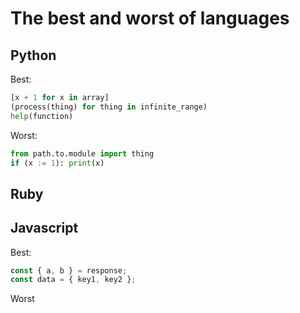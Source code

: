 # The best and worst of languages

## Python

Best:

```python
[x + 1 for x in array]
(process(thing) for thing in infinite_range)
help(function)
```

Worst:

```python
from path.to.module import thing
if (x := 1): print(x)
```

## Ruby

## Javascript

Best:

```js
const { a, b } = response;
const data = { key1, key2 };
```

Worst

```js
```
